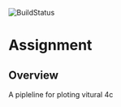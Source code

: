 ![BuildStatus](https://github.com/zoechen0717/BMI203-HW4-Clustering/workflows/badge.svg?event=push)
# Assignment

## Overview
A pipleline for ploting vitural 4c
